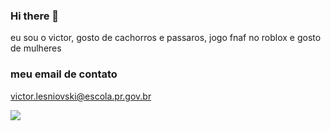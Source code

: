### Hi there 👋
eu sou o victor, gosto de cachorros e passaros, jogo fnaf no roblox e gosto de mulheres

### meu email de contato 
victor.lesniovski@escola.pr.gov.br

![](https://media.tenor.com/3SvGTJ-ZRyIAAAAC/kanye.gif)
